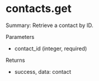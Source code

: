 # contacts.get

Summary: Retrieve a contact by ID.

Parameters
- contact_id (integer, required)

Returns
- success, data: contact

